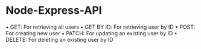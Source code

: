 # Node-Express-API

• GET: For retrieving all users
• GET BY ID: For retrieving user by ID
• POST: For creating new user
• PATCH: For updating an existing user by ID
• DELETE: For deleting an existing user by ID
